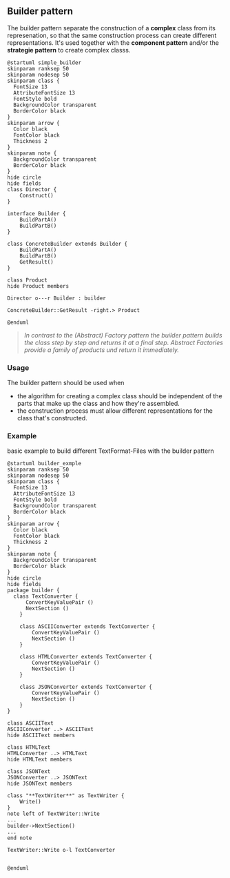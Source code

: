 ## Builder pattern

The builder pattern separate the construction of a **complex** class from its represenation, so that the same construction process can create different representations. It's used together with the **component pattern** and/or the **strategie pattern** to create complex classs.

```plantuml
@startuml simple_builder
skinparam ranksep 50
skinparam nodesep 50
skinparam class {
  FontSize 13
  AttributeFontSize 13
  FontStyle bold
  BackgroundColor transparent
  BorderColor black
}
skinparam arrow {
  Color black
  FontColor black
  Thickness 2
}
skinparam note {
  BackgroundColor transparent
  BorderColor black
}
hide circle
hide fields
class Director {
    Construct()
}

interface Builder {
    BuildPartA()
    BuildPartB()
}

class ConcreteBuilder extends Builder {
    BuildPartA()
    BuildPartB()
    GetResult()
}

class Product
hide Product members

Director o---r Builder : builder

ConcreteBuilder::GetResult -right.> Product

@enduml
```


> *In contrast to the (Abstract) Factory pattern the builder pattern builds the class step by step and returns it at a final step. Abstract Factories provide a family of products und return it immediately.*

### Usage

The builder pattern should be used when

* the algorithm for creating a complex class should be independent of the parts that make up the class and how they're assembled.
* the construction process must allow different representations for the class that's constructed.

### Example

basic example to build different TextFormat-Files with the builder 
pattern

```plantuml
@startuml builder_exmple
skinparam ranksep 50
skinparam nodesep 50
skinparam class {
  FontSize 13
  AttributeFontSize 13
  FontStyle bold
  BackgroundColor transparent
  BorderColor black
}
skinparam arrow {
  Color black
  FontColor black
  Thickness 2
}
skinparam note {
  BackgroundColor transparent
  BorderColor black
}
hide circle
hide fields
package builder {
  class TextConverter {
      ConvertKeyValuePair ()
      NextSection ()
    }

    class ASCIIConverter extends TextConverter {
        ConvertKeyValuePair ()
        NextSection ()
    }

    class HTMLConverter extends TextConverter {
        ConvertKeyValuePair ()
        NextSection ()
    }

    class JSONConverter extends TextConverter {
        ConvertKeyValuePair ()
        NextSection ()
    }
}

class ASCIIText
ASCIIConverter ..> ASCIIText 
hide ASCIIText members

class HTMLText
HTMLConverter ..> HTMLText 
hide HTMLText members

class JSONText
JSONConverter ..> JSONText 
hide JSONText members

class "**TextWriter**" as TextWriter {
    Write()
}
note left of TextWriter::Write
...
builder->NextSection()
...
end note

TextWriter::Write o-l TextConverter


@enduml
```
